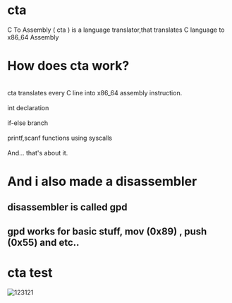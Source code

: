 # cta
C To Assembly ( cta ) is a language translator,that translates C language to x86_64 Assembly


<h1>How does cta work? </h1>

<br>cta translates every C line into x86_64 assembly instruction.</br>
<br>int declaration</br>
<br>if-else branch </br>
<br>printf,scanf functions using syscalls </br>
<br>And... that's about it.</br>
<h1>And i also made a disassembler</h1>
<h2>disassembler is called gpd</h2>
<h2>gpd works for basic stuff, mov (0x89) , push (0x55) and etc..</h2>


<h1>cta test</h1>

![123121](https://user-images.githubusercontent.com/59802817/155896897-2119a671-73d6-418c-9463-31651bc702ee.PNG)
